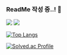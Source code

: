 ### ReadMe 작성 중..! 🌱

<img src="https://img.shields.io/badge/C-A8B9CC?style=flat&logo=React&logoColor=white"/>
<img src="https://img.shields.io/badge/C-A8B9CC?style=flat&logo=React&logoColor=white"/>

<!-- 사용한 언어 통계 -->
[![Top Langs](https://github-readme-stats.vercel.app/api/top-langs/?username=rudejr&layout=compact)](https://github.com/rudejr/github-readme-stats)

<!-- 백준 티어 연동 -->
[![Solved.ac Profile](http://mazassumnida.wtf/api/v2/generate_badge?boj=g_de0k)](https://solved.ac/g_de0k)

<!--
**rudejr/rudejr** is a ✨ _special_ ✨ repository because its `README.md` (this file) appears on your GitHub profile.

Here are some ideas to get you started:

- 🔭 I’m currently working on ...
- 🌱 I’m currently learning ...
- 👯 I’m looking to collaborate on ...
- 🤔 I’m looking for help with ...
- 💬 Ask me about ...
- 📫 How to reach me: ...
- 😄 Pronouns: ...
- ⚡ Fun fact: ...
-->
